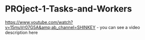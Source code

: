 # PROject-1-Tasks-and-Workers
https://www.youtube.com/watch?v=15muVr07G5A&amp;ab_channel=SHINKEY - you can see a video description here
